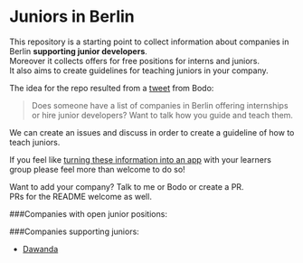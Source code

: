 # Juniors in Berlin
This repository is a starting point to collect information about companies in Berlin **supporting junior developers**.  
Moreover it collects offers for free positions for interns and juniors.  
It also aims to create guidelines for teaching juniors in your company.

The idea for the repo resulted from a [tweet](https://twitter.com/bitboxer/status/558921160562597890) from Bodo:
> Does someone have a list of companies in Berlin offering internships or hire junior developers? Want to talk how you guide and teach them.  

We can create an issues and discuss in order to create a guideline of how to teach juniors.

If you feel like [turning these information into an app](https://twitter.com/sferik/status/558979272816091136) with your learners group please feel more than welcome to do so!

Want to add your company? Talk to me or Bodo or create a PR.  
PRs for the README welcome as well.  

###Companies with open junior positions:

###Companies supporting juniors:
- [Dawanda](http://jobs.dawanda.com/de/)
